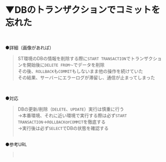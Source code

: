 # ▼DBのトランザクションでコミットを忘れた<br>
<br>

●詳細（画像があれば）<br>
>ST環境のDBの情報を削除する際に`START TRANSACTION`でトランザクションを開始後に`DELETE FROM〜`でデータを削除<br>
>その後、`ROLLBACK`も`COMMIT`もしないまま他の操作を続けていた<br>
>その結果、サーバーにエラーログが滞留し、通信が止まってしまった<br>
<br>

●対応<br>
>DBの更新/削除（`DELETE`、`UPDATE`）実行は慎重に行う<br>
>→本番環境、それに近い環境で実行する際は必ず`START TRANSACTION`→`ROLLBACK`or`COMMIT`を徹底する<br>
>→実行後は必ず`SELECT`でDBの状態を確認する<br>
><br>

●参考URL<br>
><br>
<br>
